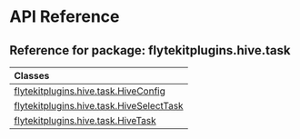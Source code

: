 # API Reference

## Reference for package: flytekitplugins.hive.task

| Classes  |
| :------------- |
| [flytekitplugins.hive.task.HiveConfig](flytekitplugins_hive_task_hiveconfig) |
| [flytekitplugins.hive.task.HiveSelectTask](flytekitplugins_hive_task_hiveselecttask) |
| [flytekitplugins.hive.task.HiveTask](flytekitplugins_hive_task_hivetask) |
